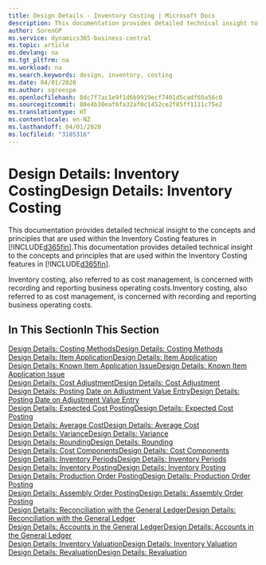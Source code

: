 ```yaml
---
title: Design Details - Inventory Costing | Microsoft Docs
description: This documentation provides detailed technical insight to the concepts and principles that are used within the Inventory Costing features in Business Central.
author: SorenGP
ms.service: dynamics365-business-central
ms.topic: article
ms.devlang: na
ms.tgt_pltfrm: na
ms.workload: na
ms.search.keywords: design, inventory, costing
ms.date: 04/01/2020
ms.author: sgroespe
ms.openlocfilehash: 8dc7f7ac1e9f1d6b9919ecf7401d5cadf69a56c0
ms.sourcegitcommit: 88e4b30eaf6fa32af0c1452ce2f85ff1111c75e2
ms.translationtype: HT
ms.contentlocale: en-NZ
ms.lasthandoff: 04/01/2020
ms.locfileid: "3185316"
---
```

# <a name="design-details-inventory-costing"></a><span data-ttu-id="93c24-103">Design Details: Inventory Costing</span><span class="sxs-lookup"><span data-stu-id="93c24-103">Design Details: Inventory Costing</span></span>
<span data-ttu-id="93c24-104">This documentation provides detailed technical insight to the concepts and principles that are used within the Inventory Costing features in [!INCLUDE[d365fin](includes/d365fin_md.md)].</span><span class="sxs-lookup"><span data-stu-id="93c24-104">This documentation provides detailed technical insight to the concepts and principles that are used within the Inventory Costing features in [!INCLUDE[d365fin](includes/d365fin_md.md)].</span></span>  

<span data-ttu-id="93c24-105">Inventory costing, also referred to as cost management, is concerned with recording and reporting business operating costs.</span><span class="sxs-lookup"><span data-stu-id="93c24-105">Inventory costing, also referred to as cost management, is concerned with recording and reporting business operating costs.</span></span>  

## <a name="in-this-section"></a><span data-ttu-id="93c24-106">In This Section</span><span class="sxs-lookup"><span data-stu-id="93c24-106">In This Section</span></span>  
[<span data-ttu-id="93c24-107">Design Details: Costing Methods</span><span class="sxs-lookup"><span data-stu-id="93c24-107">Design Details: Costing Methods</span></span>](design-details-costing-methods.md)  
[<span data-ttu-id="93c24-108">Design Details: Item Application</span><span class="sxs-lookup"><span data-stu-id="93c24-108">Design Details: Item Application</span></span>](design-details-item-application.md)  
[<span data-ttu-id="93c24-109">Design Details: Known Item Application Issue</span><span class="sxs-lookup"><span data-stu-id="93c24-109">Design Details: Known Item Application Issue</span></span>](design-details-inventory-zero-level-open-item-ledger-entries.md)  
[<span data-ttu-id="93c24-110">Design Details: Cost Adjustment</span><span class="sxs-lookup"><span data-stu-id="93c24-110">Design Details: Cost Adjustment</span></span>](design-details-cost-adjustment.md)  
[<span data-ttu-id="93c24-111">Design Details: Posting Date on Adjustment Value Entry</span><span class="sxs-lookup"><span data-stu-id="93c24-111">Design Details: Posting Date on Adjustment Value Entry</span></span>](design-details-inventory-adjustment-value-entry-posting-date.md)  
[<span data-ttu-id="93c24-112">Design Details: Expected Cost Posting</span><span class="sxs-lookup"><span data-stu-id="93c24-112">Design Details: Expected Cost Posting</span></span>](design-details-expected-cost-posting.md)  
[<span data-ttu-id="93c24-113">Design Details: Average Cost</span><span class="sxs-lookup"><span data-stu-id="93c24-113">Design Details: Average Cost</span></span>](design-details-average-cost.md)  
[<span data-ttu-id="93c24-114">Design Details: Variance</span><span class="sxs-lookup"><span data-stu-id="93c24-114">Design Details: Variance</span></span>](design-details-variance.md)  
[<span data-ttu-id="93c24-115">Design Details: Rounding</span><span class="sxs-lookup"><span data-stu-id="93c24-115">Design Details: Rounding</span></span>](design-details-rounding.md)  
[<span data-ttu-id="93c24-116">Design Details: Cost Components</span><span class="sxs-lookup"><span data-stu-id="93c24-116">Design Details: Cost Components</span></span>](design-details-cost-components.md)  
[<span data-ttu-id="93c24-117">Design Details: Inventory Periods</span><span class="sxs-lookup"><span data-stu-id="93c24-117">Design Details: Inventory Periods</span></span>](design-details-inventory-periods.md)  
[<span data-ttu-id="93c24-118">Design Details: Inventory Posting</span><span class="sxs-lookup"><span data-stu-id="93c24-118">Design Details: Inventory Posting</span></span>](design-details-inventory-posting.md)  
[<span data-ttu-id="93c24-119">Design Details: Production Order Posting</span><span class="sxs-lookup"><span data-stu-id="93c24-119">Design Details: Production Order Posting</span></span>](design-details-production-order-posting.md)  
[<span data-ttu-id="93c24-120">Design Details: Assembly Order Posting</span><span class="sxs-lookup"><span data-stu-id="93c24-120">Design Details: Assembly Order Posting</span></span>](design-details-assembly-order-posting.md)  
[<span data-ttu-id="93c24-121">Design Details: Reconciliation with the General Ledger</span><span class="sxs-lookup"><span data-stu-id="93c24-121">Design Details: Reconciliation with the General Ledger</span></span>](design-details-reconciliation-with-the-general-ledger.md)  
[<span data-ttu-id="93c24-122">Design Details: Accounts in the General Ledger</span><span class="sxs-lookup"><span data-stu-id="93c24-122">Design Details: Accounts in the General Ledger</span></span>](design-details-accounts-in-the-general-ledger.md)  
[<span data-ttu-id="93c24-123">Design Details: Inventory Valuation</span><span class="sxs-lookup"><span data-stu-id="93c24-123">Design Details: Inventory Valuation</span></span>](design-details-inventory-valuation.md)  
[<span data-ttu-id="93c24-124">Design Details: Revaluation</span><span class="sxs-lookup"><span data-stu-id="93c24-124">Design Details: Revaluation</span></span>](design-details-revaluation.md)
